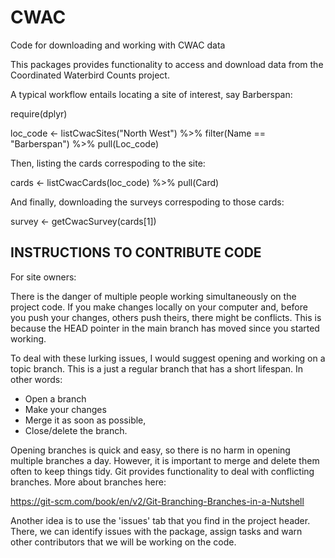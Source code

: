# CWAC
Code for downloading and working with CWAC data

This packages provides functionality to access and download data from the Coordinated Waterbird Counts project.

A typical workflow entails locating a site of interest, say Barberspan:

require(dplyr)

loc_code <- listCwacSites("North West") %>% filter(Name == "Barberspan") %>% pull(Loc_code)

Then, listing the cards correspoding to the site:

cards <- listCwacCards(loc_code) %>% pull(Card)

And finally, downloading the surveys correspoding to those cards:

survey <- getCwacSurvey(cards[1])

## INSTRUCTIONS TO CONTRIBUTE CODE

For site owners:

There is the danger of multiple people working simultaneously on the project code. If you make changes locally on your computer and, before you push your changes, others push theirs, there might be conflicts. This is because the HEAD pointer in the main branch has moved since you started working. 

To deal with these lurking issues, I would suggest opening and working on a topic branch. This is a just a regular branch that has a short lifespan. In other words:

- Open a branch
- Make your changes
- Merge it as soon as possible,
- Close/delete the branch.

Opening branches is quick and easy, so there is no harm in opening multiple branches a day. However, it is important to merge and delete them often to keep things tidy. Git provides functionality to deal with conflicting branches. More about branches here:

https://git-scm.com/book/en/v2/Git-Branching-Branches-in-a-Nutshell

Another idea is to use the 'issues' tab that you find in the project header. There, we can identify issues with the package, assign tasks and warn other contributors that we will be working on the code.
